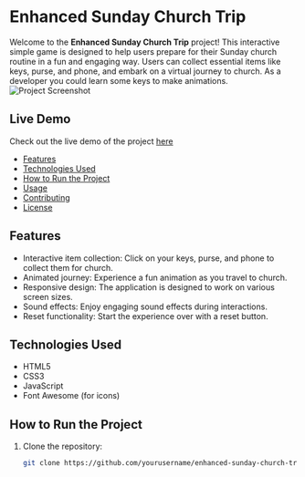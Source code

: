 # Enhanced Sunday Church Trip

Welcome to the **Enhanced Sunday Church Trip** project! This interactive simple game is designed to help users prepare for their Sunday church routine in a fun and engaging way. Users can collect essential items like keys, purse, and phone, and embark on a virtual journey to church. As a developer you could learn some keys to make animations.
![Project Screenshot](https://via.placeholder.com/800x400) <!-- Replace with your project image URL -->

## Live Demo 

Check out the live demo of the project [here](https://desivar.github.io/My-Sunday-Routine/sundayroutine.html)

- [Features](#features)
- [Technologies Used](#technologies-used)
- [How to Run the Project](#how-to-run-the-project)
- [Usage](#usage)
- [Contributing](#contributing)
- [License](#license)

## Features

- Interactive item collection: Click on your keys, purse, and phone to collect them for church.
- Animated journey: Experience a fun animation as you travel to church.
- Responsive design: The application is designed to work on various screen sizes.
- Sound effects: Enjoy engaging sound effects during interactions.
- Reset functionality: Start the experience over with a reset button.

## Technologies Used

- HTML5
- CSS3
- JavaScript
- Font Awesome (for icons)

## How to Run the Project

1. Clone the repository:
   ```bash
   git clone https://github.com/yourusername/enhanced-sunday-church-trip.git
